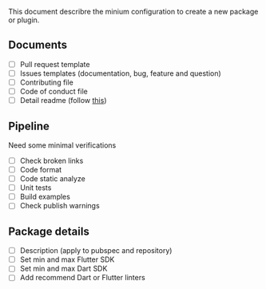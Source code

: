 This document describre the minium configuration to create a new package or plugin.

## Documents

- [ ] Pull request template
- [ ] Issues templates (documentation, bug, feature and question)
- [ ] Contributing file
- [ ] Code of conduct file
- [ ] Detail readme (follow [this](https://dart.dev/guides/libraries/writing-package-pages))

## Pipeline

Need some minimal verifications

- [ ] Check broken links
- [ ] Code format
- [ ] Code static analyze
- [ ] Unit tests
- [ ] Build examples
- [ ] Check publish warnings

## Package details

- [ ] Description (apply to pubspec and repository)
- [ ] Set min and max Flutter SDK
- [ ] Set min and max Dart SDK
- [ ] Add recommend Dart or Flutter linters